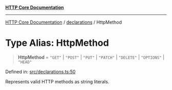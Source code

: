 [**HTTP Core Documentation**](../../README.md)

***

[HTTP Core Documentation](../../README.md) / [declarations](../README.md) / HttpMethod

# Type Alias: HttpMethod

> **HttpMethod** = `"GET"` \| `"POST"` \| `"PUT"` \| `"PATCH"` \| `"DELETE"` \| `"OPTIONS"` \| `"HEAD"`

Defined in: [src/declarations.ts:50](https://github.com/stonemjs/http-core/blob/f8360abdd8e841f59cefcfadd322bcf66d52c95b/src/declarations.ts#L50)

Represents valid HTTP methods as string literals.
